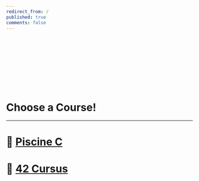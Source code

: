 ```yaml
---
redirect_from: /
published: true
comments: false
---
```

<br><br><br><br><br><br><br><br>
# Choose a Course!
---------------------------------
# 🐣 [Piscine C](piscine_c)
# 🐥 [42 Cursus](42_Cursus)





<br><br><br><br><br><br><br><br><br><br>

